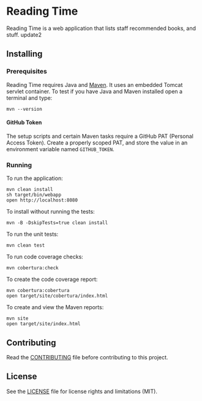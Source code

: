 # Reading Time
Reading Time is a web application that lists staff recommended books, and stuff. update2

## Installing

### Prerequisites
Reading Time requires Java and [Maven](https://maven.apache.org/). It uses an embedded Tomcat servlet container. To test if you have Java and Maven installed open a terminal and type:
```
mvn --version
```
#### GitHub Token
The setup scripts and certain Maven tasks require a GitHub PAT (Personal Access Token).  Create a properly scoped PAT, and store the value in an environment variable named `GITHUB_TOKEN`.  

### Running

To run the application:
```
mvn clean install
sh target/bin/webapp
open http://localhost:8080
```

To install without running the tests:
```
mvn -B -DskipTests=true clean install
```
To run the unit tests:
```
mvn clean test
```
To run code coverage checks:
```
mvn cobertura:check
```
To create the code coverage report:
```
mvn cobertura:cobertura
open target/site/cobertura/index.html
```
To create and view the Maven reports:
```
mvn site
open target/site/index.html
```

## Contributing
Read the [CONTRIBUTING](.github/CONTRIBUTING.md) file before contributing to this project.

## License
See the [LICENSE](LICENSE.md) file for license rights and limitations (MIT).
